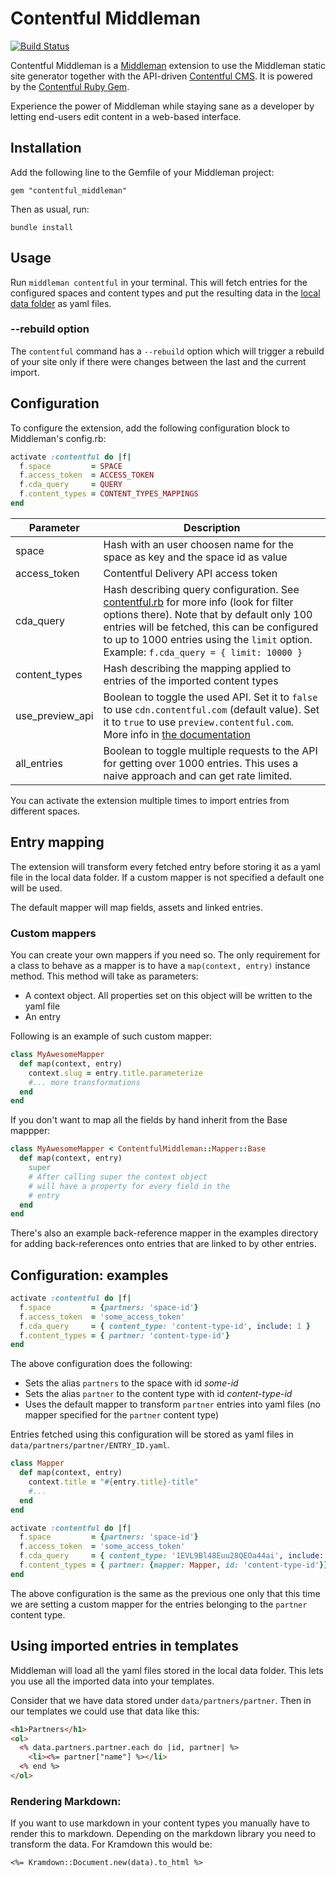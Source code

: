 # Contentful Middleman

[![Build Status](https://travis-ci.org/contentful-labs/contentful_middleman.svg?branch=master)](https://travis-ci.org/contentful-labs/contentful_middleman)

Contentful Middleman is a [Middleman](http://middlemanapp.com/) extension to use the Middleman static site generator together with the API-driven [Contentful CMS](https://www.contentful.com). It is powered by the [Contentful Ruby Gem](https://github.com/contentful/contentful.rb).

Experience the power of Middleman while staying sane as a developer by letting end-users edit content in a web-based interface.


## Installation
Add the following line to the Gemfile of your Middleman project:

```
gem "contentful_middleman"
```

Then as usual, run:

```
bundle install
```

## Usage

Run `middleman contentful` in your terminal. This will fetch entries for the configured
spaces and content types and put the resulting data in the
[local data folder](https://middlemanapp.com/advanced/local-data/) as yaml files.

### --rebuild option

The `contentful` command has a `--rebuild` option which will trigger a rebuild of your site only if there were changes between the last
and the current import.

## Configuration

To configure the extension, add the following configuration block to Middleman's config.rb:

```ruby
activate :contentful do |f|
  f.space         = SPACE
  f.access_token  = ACCESS_TOKEN
  f.cda_query     = QUERY
  f.content_types = CONTENT_TYPES_MAPPINGS
end
```

Parameter       | Description
----------      | ------------
space           | Hash with an user choosen name for the space as key and the space id as value
access_token    | Contentful Delivery API access token
cda_query       | Hash describing query configuration. See [contentful.rb](https://github.com/contentful/contentful.rb) for more info (look for filter options there). Note that by default only 100 entries will be fetched, this can be configured to up to 1000 entries using the `limit` option. Example: `f.cda_query = { limit: 10000 }`
content_types   | Hash describing the mapping applied to entries of the imported content types
use_preview_api | Boolean to toggle the used API. Set it to `false` to use `cdn.contentful.com` (default value). Set it to `true` to use `preview.contentful.com`. More info in [the documentation](https://www.contentful.com/developers/documentation/content-delivery-api/#preview-api)
all_entries     | Boolean to toggle multiple requests to the API for getting over 1000 entries. This uses a naive approach and can get rate limited.

You can activate the extension multiple times to import entries from different spaces.
## Entry mapping

The extension will transform every fetched entry before storing it as a yaml file in the local
data folder. If a custom mapper is not specified a default one will be used.

The default mapper will map fields, assets and linked entries.

### Custom mappers

You can create your own mappers if you need so. The only requirement for a class to behave as a
mapper is to have a `map(context, entry)` instance method. This method will take as parameters:

  * A context object. All properties set on this object will be written to the yaml file
  * An entry

Following is an example of such custom mapper:

```ruby
class MyAwesomeMapper
  def map(context, entry)
    context.slug = entry.title.parameterize
    #... more transformations
  end
end
```

If you don't want to map all the fields by hand inherit from the Base mappper:

```ruby
class MyAwesomeMapper < ContentfulMiddleman::Mapper::Base
  def map(context, entry)
    super
    # After calling super the context object
    # will have a property for every field in the
    # entry
  end
end
```

There's also an example back-reference mapper in the examples directory for adding back-references onto entries that are linked to by other entries.

## Configuration: examples

```ruby
activate :contentful do |f|
  f.space         = {partners: 'space-id'}
  f.access_token  = 'some_access_token'
  f.cda_query     = { content_type: 'content-type-id', include: 1 }
  f.content_types = { partner: 'content-type-id'}
end
```
The above configuration does the following:

  * Sets the alias `partners` to the space with id _some-id_
  * Sets the alias `partner` to the content type with id _content-type-id_
  * Uses the default mapper to transform `partner` entries into yaml files (no mapper specified for the `partner` content type)

Entries fetched using this configuration will be stored as yaml files in `data/partners/partner/ENTRY_ID.yaml`.

```ruby
class Mapper
  def map(context, entry)
    context.title = "#{entry.title}-title"
    #...
  end
end

activate :contentful do |f|
  f.space         = {partners: 'space-id'}
  f.access_token  = 'some_access_token'
  f.cda_query     = { content_type: '1EVL9Bl48Euu28QEOa44ai', include: 1 }
  f.content_types = { partner: {mapper: Mapper, id: 'content-type-id'}}
end
```

The above configuration is the same as the previous one only that this time we are setting a custom mapper
for the entries belonging to the `partner` content type.


## Using imported entries in templates

Middleman will load all the yaml files stored in the local data folder. This lets you use all the imported
data into your templates.

Consider that we have data stored under `data/partners/partner`. Then in our templates we could use that data like
this:

```html
<h1>Partners</h1>
<ol>
  <% data.partners.partner.each do |id, partner| %>
    <li><%= partner["name"] %></li>
  <% end %>
</ol>
```

### Rendering Markdown:

If you want to use markdown in your content types you manually have to render this to markdown.
Depending on the markdown library you need to transform the data.
For Kramdown this would be:

```
<%= Kramdown::Document.new(data).to_html %>
```
